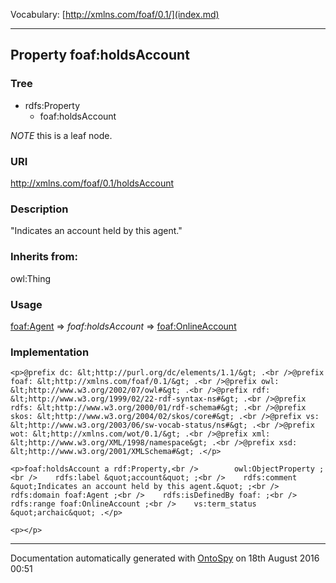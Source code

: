 Vocabulary: [http://xmlns.com/foaf/0.1/](index.md) 



---	
	




    


## Property foaf:holdsAccount


### Tree

* rdfs:Property
    * foaf:holdsAccount





*NOTE* this is a leaf node.


### URI
http://xmlns.com/foaf/0.1/holdsAccount

### Description
&quot;Indicates an account held by this agent.&quot;


### Inherits from:
owl:Thing



### Usage


[foaf:Agent](class-4-foafagent.md) 
=&gt;&nbsp;_foaf:holdsAccount_&nbsp;=&gt;&nbsp;[foaf:OnlineAccount](class-9-foafonlineaccount.md)

### Implementation
```
<p>@prefix dc: &lt;http://purl.org/dc/elements/1.1/&gt; .<br />@prefix foaf: &lt;http://xmlns.com/foaf/0.1/&gt; .<br />@prefix owl: &lt;http://www.w3.org/2002/07/owl#&gt; .<br />@prefix rdf: &lt;http://www.w3.org/1999/02/22-rdf-syntax-ns#&gt; .<br />@prefix rdfs: &lt;http://www.w3.org/2000/01/rdf-schema#&gt; .<br />@prefix skos: &lt;http://www.w3.org/2004/02/skos/core#&gt; .<br />@prefix vs: &lt;http://www.w3.org/2003/06/sw-vocab-status/ns#&gt; .<br />@prefix wot: &lt;http://xmlns.com/wot/0.1/&gt; .<br />@prefix xml: &lt;http://www.w3.org/XML/1998/namespace&gt; .<br />@prefix xsd: &lt;http://www.w3.org/2001/XMLSchema#&gt; .</p>

<p>foaf:holdsAccount a rdf:Property,<br />        owl:ObjectProperty ;<br />    rdfs:label &quot;account&quot; ;<br />    rdfs:comment &quot;Indicates an account held by this agent.&quot; ;<br />    rdfs:domain foaf:Agent ;<br />    rdfs:isDefinedBy foaf: ;<br />    rdfs:range foaf:OnlineAccount ;<br />    vs:term_status &quot;archaic&quot; .</p>

<p></p>
```










---

Documentation automatically generated with [OntoSpy](http://ontospy.readthedocs.org/ "Open") on 18th August 2016 00:51